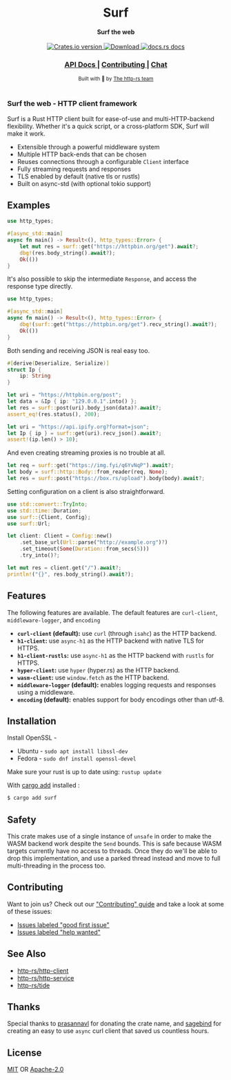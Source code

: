 <h1 align="center">Surf</h1>
<div align="center">
 <strong>
   Surf the web
 </strong>
</div>

<br />

<div align="center">
  <!-- Crates version -->
  <a href="https://crates.io/crates/surf">
    <img src="https://img.shields.io/crates/v/surf.svg?style=flat-square"
    alt="Crates.io version" />
  </a>
  <!-- Downloads -->
  <a href="https://crates.io/crates/surf">
    <img src="https://img.shields.io/crates/d/surf.svg?style=flat-square"
      alt="Download" />
  </a>
  <!-- docs.rs docs -->
  <a href="https://docs.rs/surf">
    <img src="https://img.shields.io/badge/docs-latest-blue.svg?style=flat-square"
      alt="docs.rs docs" />
  </a>
</div>

<div align="center">
  <h3>
    <a href="https://docs.rs/surf">
      API Docs
    </a>
    <span> | </span>
    <a href="https://github.com/http-rs/surf/blob/main/.github/CONTRIBUTING.md">
      Contributing
    </a>
    <span> | </span>
    <a href="https://discord.com/invite/x2gKzst">
      Chat
    </a>
  </h3>
</div>

<div align="center">
  <sub>Built with 🌊 by <a href="https://github.com/http-rs">The http-rs team</a>
</div>

<br/>

### Surf the web - HTTP client framework

Surf is a Rust HTTP client built for ease-of-use and multi-HTTP-backend flexibility.
Whether it's a quick script, or a cross-platform SDK, Surf will make it work.

- Extensible through a powerful middleware system
- Multiple HTTP back-ends that can be chosen
- Reuses connections through a configurable `Client` interface
- Fully streaming requests and responses
- TLS enabled by default (native tls or rustls)
- Built on async-std (with optional tokio support)

## Examples
```rust
use http_types;

#[async_std::main]
async fn main() -> Result<(), http_types::Error> {
    let mut res = surf::get("https://httpbin.org/get").await?;
    dbg!(res.body_string().await?);
    Ok(())
}
```

It's also possible to skip the intermediate `Response`, and access the response type directly.
```rust
use http_types;

#[async_std::main]
async fn main() -> Result<(), http_types::Error> {
    dbg!(surf::get("https://httpbin.org/get").recv_string().await?);
    Ok(())
}
```

Both sending and receiving JSON is real easy too.
```rust
#[derive(Deserialize, Serialize)]
struct Ip {
    ip: String
}

let uri = "https://httpbin.org/post";
let data = &Ip { ip: "129.0.0.1".into() };
let res = surf::post(uri).body_json(data)?.await?;
assert_eq!(res.status(), 200);

let uri = "https://api.ipify.org?format=json";
let Ip { ip } = surf::get(uri).recv_json().await?;
assert!(ip.len() > 10);
```

And even creating streaming proxies is no trouble at all.

```rust
let req = surf::get("https://img.fyi/q6YvNqP").await?;
let body = surf::http::Body::from_reader(req, None);
let res = surf::post("https://box.rs/upload").body(body).await?;
```

Setting configuration on a client is also straightforward.

```rust
use std::convert::TryInto;
use std::time::Duration;
use surf::{Client, Config};
use surf::Url;

let client: Client = Config::new()
    .set_base_url(Url::parse("http://example.org")?)
    .set_timeout(Some(Duration::from_secs(5)))
    .try_into()?;

let mut res = client.get("/").await?;
println!("{}", res.body_string().await?);
```

## Features
The following features are available. The default features are
`curl-client`, `middleware-logger`, and `encoding`
- __`curl-client` (default):__ use `curl` (through `isahc`) as the HTTP backend.
- __`h1-client`:__ use `async-h1` as the HTTP backend with native TLS for HTTPS.
- __`h1-client-rustls`:__ use `async-h1` as the HTTP backend with `rustls` for HTTPS.
- __`hyper-client`:__ use `hyper` (hyper.rs) as the HTTP backend.
- __`wasm-client`:__ use `window.fetch` as the HTTP backend.
- __`middleware-logger` (default):__ enables logging requests and responses using a middleware.
- __`encoding` (default):__ enables support for body encodings other than utf-8.

## Installation

Install OpenSSL - 
- Ubuntu - ``` sudo apt install libssl-dev ```
- Fedora - ``` sudo dnf install openssl-devel ```

Make sure your rust is up to date using: 
``` rustup update ```

With [cargo add](https://github.com/killercup/cargo-edit#Installation) installed :
```sh
$ cargo add surf
```

## Safety

This crate makes use of a single instance of `unsafe` in order to make the WASM
backend work despite the `Send` bounds. This is safe because WASM targets
currently have no access to threads. Once they do we'll be able to drop this
implementation, and use a parked thread instead and move to full multi-threading
in the process too.

## Contributing

Want to join us? Check out our ["Contributing" guide][contributing] and take a
look at some of these issues:

- [Issues labeled "good first issue"][good-first-issue]
- [Issues labeled "help wanted"][help-wanted]

## See Also

- [http-rs/http-client](https://github.com/http-rs/http-client)
- [http-rs/http-service](https://github.com/http-rs/http-service)
- [http-rs/tide](https://github.com/http-rs/tide)

## Thanks

Special thanks to [prasannavl](https://github.com/prasannavl) for donating the
crate name, and [sagebind](https://github.com/sagebind) for creating an easy to
use `async` curl client that saved us countless hours.

## License

[MIT](./LICENSE-MIT) OR [Apache-2.0](./LICENSE-APACHE)

[1]: https://img.shields.io/crates/v/surf.svg?style=flat-square
[2]: https://crates.io/crates/surf
[3]: https://img.shields.io/travis/http-rs/surf/main.svg?style=flat-square
[4]: https://travis-ci.org/http-rs/surf
[5]: https://img.shields.io/crates/d/surf.svg?style=flat-square
[6]: https://crates.io/crates/surf
[7]: https://img.shields.io/badge/docs-latest-blue.svg?style=flat-square
[8]: https://docs.rs/surf
[releases]: https://github.com/http-rs/surf/releases
[contributing]: https://github.com/http-rs/surf/blob/main/.github/CONTRIBUTING.md
[good-first-issue]: https://github.com/http-rs/surf/labels/good%20first%20issue
[help-wanted]: https://github.com/http-rs/surf/labels/help%20wanted
